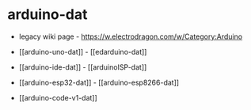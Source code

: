 
# arduino-dat 

- legacy wiki page - https://w.electrodragon.com/w/Category:Arduino

- [[arduino-uno-dat]] - [[edarduino-dat]]

- [[arduino-ide-dat]] - [[arduinoISP-dat]]

- [[arduino-esp32-dat]] - [[arduino-esp8266-dat]]

- [[arduino-code-v1-dat]]
